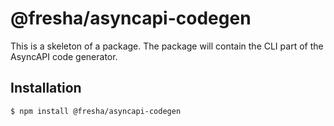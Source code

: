 # @fresha/asyncapi-codegen

This is a skeleton of a package. The package will contain the CLI part of
the AsyncAPI code generator.

## Installation

```bash
$ npm install @fresha/asyncapi-codegen
```
